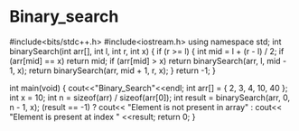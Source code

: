 # Binary_search
#include<bits/stdc++.h>
#include<iostream.h>
using namespace std;
int binarySearch(int arr[], int l, int r, int x)
{
    if (r >= l) {
        int mid = l + (r - l) / 2;
        if (arr[mid] == x)
            return mid;
        if (arr[mid] > x)
            return binarySearch(arr, l, mid - 1, x);
        return binarySearch(arr, mid + 1, r, x);
    }
    return -1;
}

int main(void)
{
cout<<"Binary_Search"<<endl;
    int arr[] = { 2, 3, 4, 10, 40 };
    int x = 10;
    int n = sizeof(arr) / sizeof(arr[0]);
    int result = binarySearch(arr, 0, n - 1, x);
    (result == -1)
        ? cout<< "Element is not present in array"
        : cout<< "Element is present at index " <<result;
    return 0;
}
